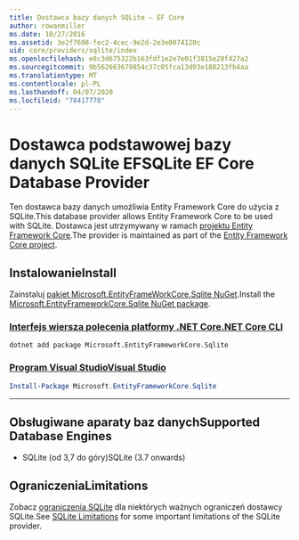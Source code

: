```yaml
---
title: Dostawca bazy danych SQLite — EF Core
author: rowanmiller
ms.date: 10/27/2016
ms.assetid: 3e2f7698-fec2-4cec-9e2d-2e3e0074120c
uid: core/providers/sqlite/index
ms.openlocfilehash: e8c3d675322b163fdf1e2e7e01f3815e28f427a2
ms.sourcegitcommit: 9b562663679854c37c05fca13d93e180213fb4aa
ms.translationtype: MT
ms.contentlocale: pl-PL
ms.lasthandoff: 04/07/2020
ms.locfileid: "78417778"
---
```

# <a name="sqlite-ef-core-database-provider"></a><span data-ttu-id="3ddc9-102">Dostawca podstawowej bazy danych SQLite EF</span><span class="sxs-lookup"><span data-stu-id="3ddc9-102">SQLite EF Core Database Provider</span></span>

<span data-ttu-id="3ddc9-103">Ten dostawca bazy danych umożliwia Entity Framework Core do użycia z SQLite.</span><span class="sxs-lookup"><span data-stu-id="3ddc9-103">This database provider allows Entity Framework Core to be used with SQLite.</span></span> <span data-ttu-id="3ddc9-104">Dostawca jest utrzymywany w ramach [projektu Entity Framework Core](https://github.com/aspnet/EntityFrameworkCore).</span><span class="sxs-lookup"><span data-stu-id="3ddc9-104">The provider is maintained as part of the [Entity Framework Core project](https://github.com/aspnet/EntityFrameworkCore).</span></span>

## <a name="install"></a><span data-ttu-id="3ddc9-105">Instalowanie</span><span class="sxs-lookup"><span data-stu-id="3ddc9-105">Install</span></span>

<span data-ttu-id="3ddc9-106">Zainstaluj [pakiet Microsoft.EntityFrameWorkCore.Sqlite NuGet](https://www.nuget.org/packages/Microsoft.EntityFrameworkCore.Sqlite/).</span><span class="sxs-lookup"><span data-stu-id="3ddc9-106">Install the [Microsoft.EntityFrameworkCore.Sqlite NuGet package](https://www.nuget.org/packages/Microsoft.EntityFrameworkCore.Sqlite/).</span></span>

### <a name="net-core-cli"></a>[<span data-ttu-id="3ddc9-107">Interfejs wiersza polecenia platformy .NET Core</span><span class="sxs-lookup"><span data-stu-id="3ddc9-107">.NET Core CLI</span></span>](#tab/dotnet-core-cli)

```dotnetcli
dotnet add package Microsoft.EntityFrameworkCore.Sqlite
```

### <a name="visual-studio"></a>[<span data-ttu-id="3ddc9-108">Program Visual Studio</span><span class="sxs-lookup"><span data-stu-id="3ddc9-108">Visual Studio</span></span>](#tab/vs)

``` powershell
Install-Package Microsoft.EntityFrameworkCore.Sqlite
```

***

## <a name="supported-database-engines"></a><span data-ttu-id="3ddc9-109">Obsługiwane aparaty baz danych</span><span class="sxs-lookup"><span data-stu-id="3ddc9-109">Supported Database Engines</span></span>

* <span data-ttu-id="3ddc9-110">SQLite (od 3,7 do góry)</span><span class="sxs-lookup"><span data-stu-id="3ddc9-110">SQLite (3.7 onwards)</span></span>

## <a name="limitations"></a><span data-ttu-id="3ddc9-111">Ograniczenia</span><span class="sxs-lookup"><span data-stu-id="3ddc9-111">Limitations</span></span>

<span data-ttu-id="3ddc9-112">Zobacz [ograniczenia SQLite](limitations.md) dla niektórych ważnych ograniczeń dostawcy SQLite.</span><span class="sxs-lookup"><span data-stu-id="3ddc9-112">See [SQLite Limitations](limitations.md) for some important limitations of the SQLite provider.</span></span>
